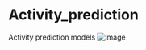 # Activity_prediction
Activity prediction models
![image](https://github.com/Chenchen0407/Activity_prediction/assets/117785853/3dd20890-cdd3-48b2-8e20-596d39fc95a0)
